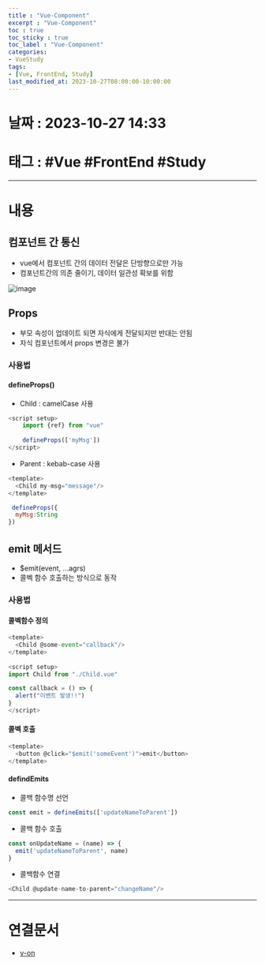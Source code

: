 ```yaml
---
title : "Vue-Component"
excerpt : "Vue-Component"
toc : true
toc_sticky : true
toc_label : "Vue-Component"
categories:
- VueStudy
tags:
- [Vue, FrontEnd, Study]
last_modified_at: 2023-10-27T08:00:00-10:00:00
---
```


# 날짜 : 2023-10-27 14:33

# 태그 : #Vue #FrontEnd #Study
---

# 내용

## 컴포넌트 간 통신
- vue에서 컴포넌트 간의 데이터 전달은 단방향으로만 가능
- 컴포넌트간의 의존 줄이기, 데이터 일관성 확보를 위함
  
![image](../../assets/images/VueComponentRelation.png)

## Props
- 부모 속성이 업데이트 되면 자식에게 전달되지만 반대는 안됨
- 자식 컴포넌트에서 props 변경은 불가

### 사용법

#### defineProps()
- Child : camelCase 사용

```javascript
<script setup>  
	import {ref} from "vue"  
	
	defineProps(['myMsg'])  
</script>
```

- Parent : kebab-case  사용

```javascript
<template>  
  <Child my-msg="message"/>  
</template>
```

```javascript
 defineProps({  
  myMsg:String  
})
```

## emit 메서드
- $emit(event, ...agrs)
- 콜벡 함수 호출하는 방식으로 동작

### 사용법

#### 콜벡함수 정의

```javascript
<template>  
  <Child @some-event="callback"/>  
</template>  
  
<script setup>  
import Child from "./Child.vue"  

const callback = () => {  
  alert("이벤트 발생!!")  
}  
</script>
```

#### 콜벡 호출

```javascript
<template>  
  <button @click="$emit('someEvent')">emit</button>  
</template>
```

#### defindEmits
- 콜백 함수명 선언

```javascript
const emit = defineEmits(['updateNameToParent'])
```

- 콜백 함수 호출

```javascript
const onUpdateName = (name) => {  
  emit('updateNameToParent', name)  
}
```

- 콜백함수 연결

```javascript
<Child @update-name-to-parent="changeName"/>
```

---

# 연결문서
- [v-on](../../vuestudy/VueStudy-Vue-Script-Syntax#v-on)